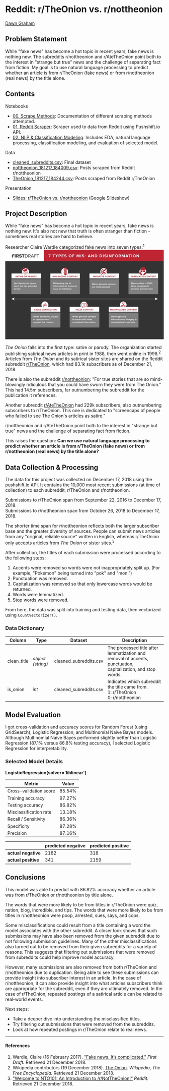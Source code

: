 # Reddit: r/TheOnion vs. r/nottheonion
<a href="https://dawngraham.github.io/" target="_blank">Dawn Graham</a>

## Problem Statement

While "fake news" has become a hot topic in recent years, fake news is nothing new. The subreddits r/nottheonion and r/AteTheOnion point both to the interest in "strange but true" news and the challenge of separating fact from fiction. My goal is to use natural language processing to predict whether an article is from r/TheOnion (fake news) or from r/nottheonion (real news) by the title alone.

## Contents
Notebooks

- [00. Scrape Methods](./notebooks/00-scrape-methods.ipynb): Documentation of different scraping methods attempted.
- [01. Reddit Scraper](./notebooks/01-reddit-scraper.ipynb): Scraper used to data from Reddit using Pushshift.io API.
- [02. NLP & Classification Modeling](./notebooks/02-nlp-classification.ipynb): Includes EDA, natural language processing, classification modeling, and evaluation of selected model.

Data

- [cleaned_subreddits.csv](./data/cleaned_subreddits.csv): Final dataset
- [nottheonion\_181217_184009.csv](./data/nottheonion_181217_184009.csv): Posts scraped from Reddit r/nottheonion
- [TheOnion\_181217_184244.csv](./data/TheOnion_181217_184244.csv): Posts scraped from Reddit r/TheOnion

Presentation

- [Slides: r/TheOnion vs. r/nottheonion](https://docs.google.com/presentation/d/e/2PACX-1vRwXA6ccW92e2VnkJHtk1FE0_G4NV9mL-TFh8btra9H4k9qH8og6UhkX014CrC7MDk0ZZyIfbP_vsEO/pub?start=false&loop=false&delayms=3000) (Google Slideshow)


## Project Description
While "fake news" has become a hot topic in recent years, fake news is nothing new. It's also not new that truth is often stranger than fiction - sometimes real stories are hard to believe.
 
Researcher Claire Wardle categorized fake news into seven types:<sup>1</sup>
![7 Types of Mis- and Disinformation](./images/FDN_7Types_Misinfo-01-1024x576.jpg)

*The Onion* falls into the first type: satire or parody. The organization started publishing satirical news articles in print in 1988, then went online in 1996.<sup>2</sup> Articles from *The Onion* and its satirical sister sites are shared on the Reddit subreddit <a href="https://www.reddit.com/r/TheOnion" target="_blank">r/TheOnion</a>, which had 83.1k subscribers as of December 21, 2018.

There is also the subreddit <a href="https://www.reddit.com/r/nottheonion" target="_blank">r/nottheonion</a>: "For true stories that are so mind-blowingly ridiculous that you could have sworn they were from The Onion." This had 14.5m subscribers, far outnumbering the subreddit for the publication it references.

Another subreddit <a href="https://www.reddit.com/r/AteTheOnion" target="_blank">r/AteTheOnion</a> had 229k subscribers, also outnumbering subscribers to r/TheOnion. This one is dedicated to "screencaps of people who failed to see The Onion's articles as satire."  

r/nottheonion and r/AteTheOnion point both to the interest in "strange but true" news and the challenge of separating fact from fiction.  

This raises the question: **Can we use natural language processing to predict whether an article is from r/TheOnion (fake news) or from r/nottheonion (real news) by the title alone?**

## Data Collection & Processing
The data for this project was collected on December 17, 2018 using the pushshift.io API. It contains the 10,000 most recent submissions (at time of collection) to each subreddit, r/TheOnion and r/nottheonion.  

Submissions to r/TheOnion span from September 22, 2016 to December 17, 2018.  
Submissions to r/nottheonion span from October 26, 2018 to December 17, 2018.  

The shorter time span for r/nottheonion reflects both the larger subscriber base and the greater diversity of sources. People can submit news articles from any "original, reliable source" written in English, whereas r/TheOnion only accepts articles from *The Onion* or sister sites.<sup>3</sup>

After collection, the titles of each submission were processed according to the following steps:  

1. Accents were removed so words were not inappropriately split up. (For example, "Pokémon" being turned into "pok" and "mon.")
2. Punctuation was removed.
3. Capitalization was removed so that only lowercase words would be returned.
4. Words were lemmatized.
5. Stop words were removed.

From here, the data was split into training and testing data, then vectorized using `CountVectorizer()`.

### Data Dictionary
|Column|Type|Dataset|Description|
|---|---|---|---|
|clean_title|*object (string)*|cleaned_subreddits.csv|The processed title after lemmatization and removal of accents, punctuation, capitalization, and stop words.|
|is_onion|*int*|cleaned_subreddits.csv|Indicates which subreddit the title came from.<br>1: r/TheOnion<br>0: r/nottheonion|

## Model Evaluation
I got cross-validation and accuracy scores for Random Forest (using GridSearch), Logistic Regression, and Multinomial Naive Bayes models. Although Multinomial Naive Bayes performed slightly better than Logistic Regression (87.1% versus 86.8% testing accuracy), I selected Logistic Regression for interpretability.

### Selected Model Details  
**LogisticRegression(solver='liblinear')**  

|Metric|Value|
|-----|-----|
|Cross-validation score|85.54%|
|Training accuracy|97.27%|
|Testing accuracy|86.82%|
|Misclassification rate|13.18%|
|Recall / Sensitivity|86.36%|
|Specificity|87.28%|
|Precision|87.16%|


||predicted negative|predicted positive|  
|-----|-----|-----|  
|**actual negative**|2182|318|  
|**actual positive**|341|2159|

## Conclusions
This model was able to predict with 86.82% accuracy whether an article was from r/TheOnion or r/nottheonion by title alone.

The words that were more likely to be from titles in r/TheOnion were quiz, nation, blog, incredible, and tips. The words that were more likely to be from titles in r/nottheonion were poop, arrested, sues, says, and cops.

Some misclassifications could result from a title containing a word the model associates with the other subreddit. A closer look shows that such submissions may have also been removed from the given subreddit due to not following submission guidelines. Many of the other misclassifications also turned out to be removed from their given subreddits for a variety of reasons. This suggests that filtering out submissions that were removed from subreddits could help improve model accuracy.

However, many submissions are also removed from both r/TheOnion and r/nottheonion due to duplication. Being able to see these submissions can provide insight into subscriber interest in an article. In the case of r/nottheonion, it can also provide insight into what articles subscribers think are appropriate for the subreddit, even if they are ultimately removed. In the case of r/TheOnion, repeated postings of a satirical article can be related to real-world events.

Next steps:

- Take a deeper dive into understanding the misclassified titles.
- Try filtering out submissions that were removed from the subreddits.
- Look at how repeated postings in r/TheOnion relate to real news.

---
#### References
1. Wardle, Claire (16 February 2017). <a href="https://firstdraftnews.org/fake-news-complicated/" target="_blank">"Fake news. It’s complicated."</a> *First Draft.* Retrieved 21 December 2018.
2. Wikipedia contributors (19 December 2018). <a href="https://en.wikipedia.org/wiki/The_Onion" target="_blank">The Onion</a>. *Wikipedia, The Free Encyclopedia.*  Retrieved 21 December 2018.
3. <a href="https://www.reddit.com/r/nottheonion/wiki/nto101" target="_blank">"Welcome to NTO101: An Introduction to /r/NotTheOnion!"</a> *Reddit.* Retrieved 21 December 2018.